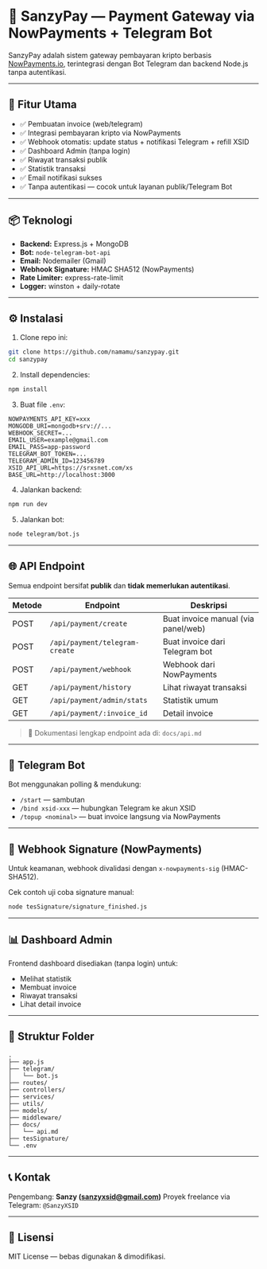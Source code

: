 
# 💸 SanzyPay — Payment Gateway via NowPayments + Telegram Bot

SanzyPay adalah sistem gateway pembayaran kripto berbasis [NowPayments.io](https://nowpayments.io), terintegrasi dengan Bot Telegram dan backend Node.js tanpa autentikasi.

---

## 🚀 Fitur Utama

- ✅ Pembuatan invoice (web/telegram)
- ✅ Integrasi pembayaran kripto via NowPayments
- ✅ Webhook otomatis: update status + notifikasi Telegram + refill XSID
- ✅ Dashboard Admin (tanpa login)
- ✅ Riwayat transaksi publik
- ✅ Statistik transaksi
- ✅ Email notifikasi sukses
- ✅ Tanpa autentikasi — cocok untuk layanan publik/Telegram Bot

---

## 📦 Teknologi

- **Backend:** Express.js + MongoDB
- **Bot:** `node-telegram-bot-api`
- **Email:** Nodemailer (Gmail)
- **Webhook Signature:** HMAC SHA512 (NowPayments)
- **Rate Limiter:** express-rate-limit
- **Logger:** winston + daily-rotate

---

## ⚙️ Instalasi

1. Clone repo ini:

```bash
git clone https://github.com/namamu/sanzypay.git
cd sanzypay
````

2. Install dependencies:

```bash
npm install
```

3. Buat file `.env`:

```env
NOWPAYMENTS_API_KEY=xxx
MONGODB_URI=mongodb+srv://...
WEBHOOK_SECRET=...
EMAIL_USER=example@gmail.com
EMAIL_PASS=app-password
TELEGRAM_BOT_TOKEN=...
TELEGRAM_ADMIN_ID=123456789
XSID_API_URL=https://srxsnet.com/xs
BASE_URL=http://localhost:3000
```

4. Jalankan backend:

```bash
npm run dev
```

5. Jalankan bot:

```bash
node telegram/bot.js
```

---

## 🌐 API Endpoint

Semua endpoint bersifat **publik** dan **tidak memerlukan autentikasi**.

| Metode | Endpoint                       | Deskripsi                           |
| ------ | ------------------------------ | ----------------------------------- |
| POST   | `/api/payment/create`          | Buat invoice manual (via panel/web) |
| POST   | `/api/payment/telegram-create` | Buat invoice dari Telegram bot      |
| POST   | `/api/payment/webhook`         | Webhook dari NowPayments            |
| GET    | `/api/payment/history`         | Lihat riwayat transaksi             |
| GET    | `/api/payment/admin/stats`     | Statistik umum                      |
| GET    | `/api/payment/:invoice_id`     | Detail invoice                      |

> 📎 Dokumentasi lengkap endpoint ada di: `docs/api.md`

---

## 🤖 Telegram Bot

Bot menggunakan polling & mendukung:

* `/start` — sambutan
* `/bind xsid-xxx` — hubungkan Telegram ke akun XSID
* `/topup <nominal>` — buat invoice langsung via NowPayments

---

## 🔐 Webhook Signature (NowPayments)

Untuk keamanan, webhook divalidasi dengan `x-nowpayments-sig` (HMAC-SHA512).

Cek contoh uji coba signature manual:

```bash
node tesSignature/signature_finished.js
```

---

## 📊 Dashboard Admin

Frontend dashboard disediakan (tanpa login) untuk:

* Melihat statistik
* Membuat invoice
* Riwayat transaksi
* Lihat detail invoice

---

## 📁 Struktur Folder

```
.
├── app.js
├── telegram/
│   └── bot.js
├── routes/
├── controllers/
├── services/
├── utils/
├── models/
├── middleware/
├── docs/
│   └── api.md
├── tesSignature/
└── .env
```

---

## 📞 Kontak

Pengembang: **Sanzy ([sanzyxsid@gmail.com](mailto:sanzyxsid@gmail.com))**
Proyek freelance via Telegram: `@SanzyXSID`

---

## 📝 Lisensi

MIT License — bebas digunakan & dimodifikasi.
